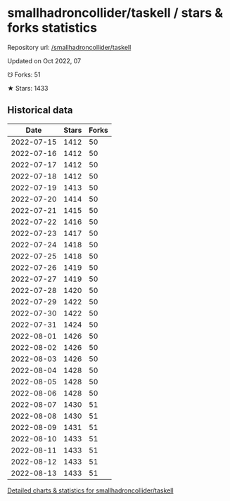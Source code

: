 # smallhadroncollider/taskell / stars & forks statistics

Repository url: [/smallhadroncollider/taskell](https://github.com/smallhadroncollider/taskell)

Updated on Oct 2022, 07

☋ Forks: 51

★ Stars: 1433

## Historical data
| Date | Stars | Forks |
|------|-------|-------|
| 2022-07-15 | 1412 | 50 | 
| 2022-07-16 | 1412 | 50 | 
| 2022-07-17 | 1412 | 50 | 
| 2022-07-18 | 1412 | 50 | 
| 2022-07-19 | 1413 | 50 | 
| 2022-07-20 | 1414 | 50 | 
| 2022-07-21 | 1415 | 50 | 
| 2022-07-22 | 1416 | 50 | 
| 2022-07-23 | 1417 | 50 | 
| 2022-07-24 | 1418 | 50 | 
| 2022-07-25 | 1418 | 50 | 
| 2022-07-26 | 1419 | 50 | 
| 2022-07-27 | 1419 | 50 | 
| 2022-07-28 | 1420 | 50 | 
| 2022-07-29 | 1422 | 50 | 
| 2022-07-30 | 1422 | 50 | 
| 2022-07-31 | 1424 | 50 | 
| 2022-08-01 | 1426 | 50 | 
| 2022-08-02 | 1426 | 50 | 
| 2022-08-03 | 1426 | 50 | 
| 2022-08-04 | 1428 | 50 | 
| 2022-08-05 | 1428 | 50 | 
| 2022-08-06 | 1428 | 50 | 
| 2022-08-07 | 1430 | 51 | 
| 2022-08-08 | 1430 | 51 | 
| 2022-08-09 | 1431 | 51 | 
| 2022-08-10 | 1433 | 51 | 
| 2022-08-11 | 1433 | 51 | 
| 2022-08-12 | 1433 | 51 | 
| 2022-08-13 | 1433 | 51 | 


[Detailed charts & statistics for smallhadroncollider/taskell](https://reviewgithub.com/rep/smallhadroncollider/taskell)
